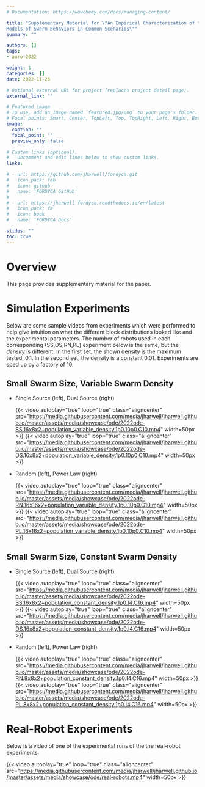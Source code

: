 ```yaml
---
# Documentation: https://wowchemy.com/docs/managing-content/

title: "Supplementary Material for \"An Empirical Characterization of the Limits of Poisson-based
Models of Swarm Behaviors in Common Scenarios\""
summary: ""

authors: []
tags:
- auro-2022

weight: 1
categories: []
date: 2022-11-26

# Optional external URL for project (replaces project detail page).
external_link: ""

# Featured image
# To use, add an image named `featured.jpg/png` to your page's folder.
# Focal points: Smart, Center, TopLeft, Top, TopRight, Left, Right, BottomLeft, Bottom, BottomRight.
image:
  caption: ""
  focal_point: ""
  preview_only: false

# Custom links (optional).
#   Uncomment and edit lines below to show custom links.
links:

# - url: https://github.com/jharwell/fordyca.git
#   icon_pack: fab
#   icon: github
#   name: 'FORDYCA GitHub'
#
# - url: https://jharwell-fordyca.readthedocs.io/en/latest
#   icon_pack: fa
#   icon: book
#   name: 'FORDYCA Docs'

slides: ""
toc: true
---
```



# Overview

This page provides supplementary material for the paper.

# Simulation Experiments

Below are some sample videos from experiments which were performed to help give
intuition on what the different block distributions looked like and the
experimental parameters. The number of robots used in each corresponding
(SS,DS,RN,PL) experiment below is the same, but the _density_ is different. In
the first set, the shown density is the maximum tested, 0.1. In the second set,
the density is a constant 0.01. Experiments are sped up by a factory of 10.

## Small Swarm Size, Variable Swarm Density

- Single Source (left), Dual Source (right)

  {{< video autoplay="true" loop="true" class="aligncenter" src="https://media.githubusercontent.com/media/jharwell/jharwell.github.io/master/assets/media/showcase/ode/2022ode-SS.16x8x2+population_variable_density.1p0.10p0.C10.mp4" width=50px >}}
  {{< video autoplay="true" loop="true" class="aligncenter" src="https://media.githubusercontent.com/media/jharwell/jharwell.github.io/master/assets/media/showcase/ode/2022ode-DS.16x8x2+population_variable_density.1p0.10p0.C10.mp4" width=50px >}}

- Random (left), Power Law (right)

  {{< video autoplay="true" loop="true" class="aligncenter" src="https://media.githubusercontent.com/media/jharwell/jharwell.github.io/master/assets/media/showcase/ode/2022ode-RN.16x16x2+population_variable_density.1p0.10p0.C10.mp4" width=50px >}}
  {{< video autoplay="true" loop="true" class="aligncenter" src="https://media.githubusercontent.com/media/jharwell/jharwell.github.io/master/assets/media/showcase/ode/2022ode-PL.16x16x2+population_variable_density.1p0.10p0.C10.mp4" width=50px >}}

## Small Swarm Size, Constant Swarm Density

- Single Source (left), Dual Source (right)

  {{< video autoplay="true" loop="true" class="aligncenter" src="https://media.githubusercontent.com/media/jharwell/jharwell.github.io/master/assets/media/showcase/ode/2022ode-SS.16x8x2+population_constant_density.1p0.I4.C16.mp4" width=50px >}}
  {{< video autoplay="true" loop="true" class="aligncenter" src="https://media.githubusercontent.com/media/jharwell/jharwell.github.io/master/assets/media/showcase/ode/2022ode-DS.16x8x2+population_constant_density.1p0.I4.C16.mp4" width=50px >}}

- Random (left), Power Law (right)

  {{< video autoplay="true" loop="true" class="aligncenter" src="https://media.githubusercontent.com/media/jharwell/jharwell.github.io/master/assets/media/showcase/ode/2022ode-RN.8x8x2+population_constant_density.1p0.I4.C16.mp4" width=50px >}}
  {{< video autoplay="true" loop="true" class="aligncenter" src="https://media.githubusercontent.com/media/jharwell/jharwell.github.io/master/assets/media/showcase/ode/2022ode-PL.8x8x2+population_constant_density.1p0.I4.C16.mp4" width=50px >}}

# Real-Robot Experiments

Below is a video of one of the experimental runs of the the real-robot
experiments:

{{< video autoplay="true" loop="true" class="aligncenter" src="https://media.githubusercontent.com/media/jharwell/jharwell.github.io/master/assets/media/showcase/ode/real-robots.mp4" width=50px >}}
